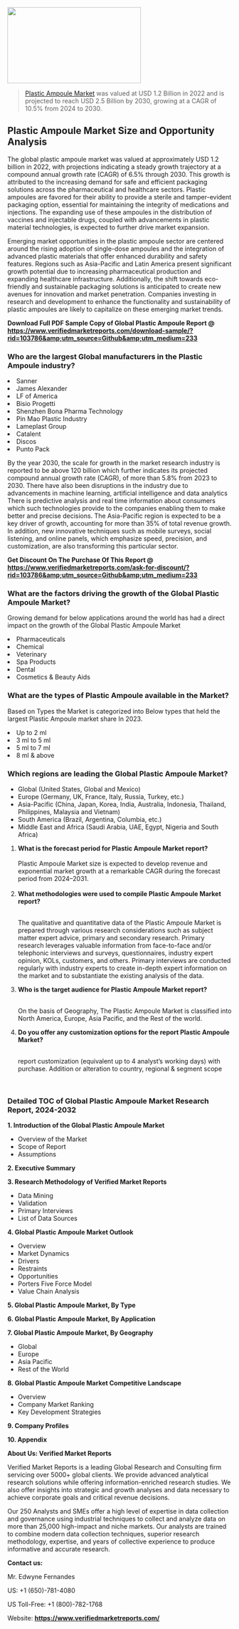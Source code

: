 <img src="https://ffe5etoiles.com/wp-content/uploads/2024/12/MST1-300x171.png" alt="" width="300" height="171" class="alignnone size-medium wp-image-20088" /><blockquote><p><p><a href="https://www.verifiedmarketreports.com/download-sample/?rid=103786&utm_source=Github&utm_medium=233" target="_blank">Plastic Ampoule Market</a> was valued at USD 1.2 Billion in 2022 and is projected to reach USD 2.5 Billion by 2030, growing at a CAGR of 10.5% from 2024 to 2030.</p></blockquote><p><h2>Plastic Ampoule Market Size and Opportunity Analysis</h2><p>The global plastic ampoule market was valued at approximately USD 1.2 billion in 2022, with projections indicating a steady growth trajectory at a compound annual growth rate (CAGR) of 6.5% through 2030. This growth is attributed to the increasing demand for safe and efficient packaging solutions across the pharmaceutical and healthcare sectors. Plastic ampoules are favored for their ability to provide a sterile and tamper-evident packaging option, essential for maintaining the integrity of medications and injections. The expanding use of these ampoules in the distribution of vaccines and injectable drugs, coupled with advancements in plastic material technologies, is expected to further drive market expansion.</p><p>Emerging market opportunities in the plastic ampoule sector are centered around the rising adoption of single-dose ampoules and the integration of advanced plastic materials that offer enhanced durability and safety features. Regions such as Asia-Pacific and Latin America present significant growth potential due to increasing pharmaceutical production and expanding healthcare infrastructure. Additionally, the shift towards eco-friendly and sustainable packaging solutions is anticipated to create new avenues for innovation and market penetration. Companies investing in research and development to enhance the functionality and sustainability of plastic ampoules are likely to capitalize on these emerging market trends.</p></p><p class=""><strong>Download Full PDF Sample Copy of Global Plastic Ampoule Report @ <a href="https://www.verifiedmarketreports.com/download-sample/?rid=103786&amp;utm_source=Github&amp;utm_medium=233" target="_blank">https://www.verifiedmarketreports.com/download-sample/?rid=103786&amp;utm_source=Github&amp;utm_medium=233</a></strong></p><h3 id="" class="">Who are the largest Global manufacturers in the Plastic Ampoule industry?</h3><p><li>Sanner</li><li> James Alexander</li><li> LF of America</li><li> Bisio Progetti</li><li> Shenzhen Bona Pharma Technology</li><li> Pin Mao Plastic Industry</li><li> Lameplast Group</li><li> Catalent</li><li> Discos</li><li> Punto Pack</li></p><div class=""><div class="" dir="" data-message-author-role="" data-message-id="" data-message-model-slug=""><div class=""><div class=""><div class=""><div class="" dir="" data-message-author-role="" data-message-id="" data-message-model-slug=""><div class=""><div class=""><p>By the year 2030, the scale for growth in the market research industry is reported to be above 120 billion which further indicates its projected compound annual growth rate (CAGR), of more than 5.8% from 2023 to 2030. There have also been disruptions in the industry due to advancements in machine learning, artificial intelligence and data analytics There is predictive analysis and real time information about consumers which such technologies provide to the companies enabling them to make better and precise decisions. The Asia-Pacific region is expected to be a key driver of growth, accounting for more than 35% of total revenue growth. In addition, new innovative techniques such as mobile surveys, social listening, and online panels, which emphasize speed, precision, and customization, are also transforming this particular sector.</p><p><strong>Get Discount On The Purchase Of This Report @&nbsp; <a href="https://www.verifiedmarketreports.com/ask-for-discount/?rid=103786&amp;utm_source=Github&amp;utm_medium=233" target="_blank">https://www.verifiedmarketreports.com/ask-for-discount/?rid=103786&amp;utm_source=Github&amp;utm_medium=233</a></strong></p></div></div></div></div></div></div></div></div><h3 id="" class="">What are the factors driving the growth of the Global Plastic Ampoule Market?</h3><p id="" class="">Growing demand for below applications around the world has had a direct impact on the growth of the Global Plastic Ampoule Market</p><p id="" class=""><li>Pharmaceuticals</li><li> Chemical</li><li> Veterinary</li><li> Spa Products</li><li> Dental</li><li> Cosmetics & Beauty Aids</li></p><h3 id="" class="">What are the types of Plastic Ampoule available in the Market?</h3><p id="" class="">Based on Types the Market is categorized into Below types that held the largest Plastic Ampoule market share In 2023.</p><p id="" class=""><li>Up to 2 ml</li><li> 3 ml to 5 ml</li><li> 5 ml to 7 ml</li><li> 8 ml & above</li></p><h3 id="" class="">Which regions are leading the Global Plastic Ampoule Market?</h3><ul><li>Global (United States, Global and Mexico)</li><li>Europe (Germany, UK, France, Italy, Russia, Turkey, etc.)</li><li>Asia-Pacific (China, Japan, Korea, India, Australia, Indonesia, Thailand, Philippines, Malaysia and Vietnam)</li><li>South America (Brazil, Argentina, Columbia, etc.)</li><li>Middle East and Africa (Saudi Arabia, UAE, Egypt, Nigeria and South Africa)</li></ul><p><ol><li><strong>What is the forecast period for Plastic Ampoule Market report?<br /></strong><br /><span data-sheets-root="1" data-sheets-value="{&quot;1&quot;:2,&quot;2&quot;:&quot;XXXX size is expected to develop revenue and exponential market growth at a remarkable CAGR during the forecast period from 2024&ndash;2030.&quot;}" data-sheets-userformat="{&quot;2&quot;:12674,&quot;4&quot;:{&quot;1&quot;:2,&quot;2&quot;:16776960},&quot;10&quot;:2,&quot;11&quot;:0,&quot;15&quot;:&quot;Arial&quot;,&quot;16&quot;:12}">Plastic Ampoule Market size is expected to develop revenue and exponential market growth at a remarkable CAGR during the forecast period from 2024&ndash;2031.</span><br /><br /></li><li><strong>What methodologies were used to compile Plastic Ampoule Market report?<br /><br /></strong><p>The qualitative and quantitative data of the&nbsp;Plastic Ampoule Market is prepared through various research considerations such as subject matter expert advice, primary and secondary research. Primary research leverages valuable information from face-to-face and/or telephonic interviews and surveys, questionnaires, industry expert opinion, KOLs, customers, and others. Primary interviews are conducted regularly with industry experts to create in-depth expert information on the market and to substantiate the existing analysis of the data.&nbsp;</p></li><li><strong>Who is the target audience for Plastic Ampoule Market report?<br /><br /></strong><p>On the basis of Geography, The&nbsp;Plastic Ampoule Market is classified into North America, Europe, Asia Pacific, and the Rest of the world.</p></li><li><strong>Do you offer any customization options for the report Plastic Ampoule Market?<br /><br /></strong><p>report customization (equivalent up to 4 analyst&rsquo;s working days) with purchase. Addition or alteration to country, regional &amp; segment scope</p><p>&nbsp;</p></li></ol></p><h3 id="" class="">Detailed TOC of Global Plastic Ampoule Market Research Report, 2024-2032</h3><p id="" class=""><strong>1. Introduction of the Global Plastic Ampoule Market</strong></p><ul><li>Overview of the Market</li><li>Scope of Report</li><li>Assumptions</li></ul><p id="" class=""><strong>2. Executive Summary</strong></p><p id="" class=""><strong>3. Research Methodology of&nbsp;Verified Market Reports</strong></p><ul><li>Data Mining</li><li>Validation</li><li>Primary Interviews</li><li>List of Data Sources</li></ul><p id="" class=""><strong>4. Global Plastic Ampoule Market Outlook</strong></p><ul><li>Overview</li><li>Market Dynamics</li><li>Drivers</li><li>Restraints</li><li>Opportunities</li><li>Porters Five Force Model</li><li>Value Chain Analysis</li></ul><p id="" class=""><strong>5. Global Plastic Ampoule Market, By&nbsp;Type</strong></p><p id="" class=""><strong>6. Global Plastic Ampoule Market, By Application</strong></p><p id="" class=""><strong>7. Global Plastic Ampoule Market, By Geography</strong></p><ul><li>Global</li><li>Europe</li><li>Asia Pacific</li><li>Rest of the World</li></ul><p id="" class=""><strong>8. Global Plastic Ampoule Market Competitive Landscape</strong></p><ul><li>Overview</li><li>Company Market Ranking</li><li>Key Development Strategies</li></ul><p id="" class=""><strong>9. Company Profiles</strong></p><p id="" class=""><strong>10. Appendix</strong></p><p id="" class=""><strong>About Us: Verified Market Reports</strong></p><p id="" class="">Verified Market Reports is a leading Global Research and Consulting firm servicing over 5000+ global clients. We provide advanced analytical research solutions while offering information-enriched research studies. We also offer insights into strategic and growth analyses and data necessary to achieve corporate goals and critical revenue decisions.</p><p id="" class="">Our 250 Analysts and SMEs offer a high level of expertise in data collection and governance using industrial techniques to collect and analyze data on more than 25,000 high-impact and niche markets. Our analysts are trained to combine modern data collection techniques, superior research methodology, expertise, and years of collective experience to produce informative and accurate research.</p><p id="" class=""><strong>Contact us:</strong></p><p id="" class="">Mr. Edwyne Fernandes</p><p id="" class="">US: +1 (650)-781-4080</p><p id="" class="">US Toll-Free: +1 (800)-782-1768</p><p id="" class="">Website: <a target="" data-test-app-aware-link=""><strong>https://www.verifiedmarketreports.com/</strong></a></p>
